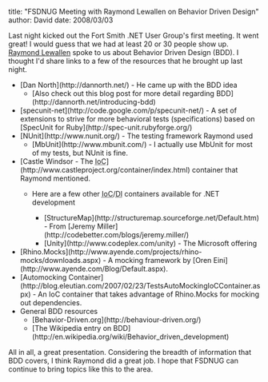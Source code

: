 
title: "FSDNUG Meeting with Raymond Lewallen on Behavior Driven Design"
author: David
date: 2008/03/03

Last night kicked out the Fort Smith .NET User Group's first meeting. It went great! I would guess that we had at least 20 or 30 people show up. 
[Raymond Lewallen](http://www.raymondlewallen.com/) spoke to us about Behavior Driven Design (BDD). I thought I'd share links to a few of the resources that he brought up last night. <ul>
<li>[Dan North](http://dannorth.net/) - He came up with the BDD idea  <ul><li>[Also check out this blog post for more detail regarding BDD](http://dannorth.net/introducing-bdd)</li></ul>
</li>
<li>[specunit-net](http://code.google.com/p/specunit-net/) - A set of extensions to strive for more behavioral tests (specifications) based on [SpecUnit for Ruby](http://spec-unit.rubyforge.org/)  </li>
<li>[NUnit](http://www.nunit.org/) - The testing framework Raymond used  <ul><li>[MbUnit](http://www.mbunit.com/) - I actually use MbUnit for most of my tests, but NUnit is fine.</li></ul>
</li>
<li>[Castle Windsor - The <acronym title="Inversion of Control">IoC</acronym>](http://www.castleproject.org/container/index.html) container that Raymond mentioned. </li> <ul>
<li>Here are a few other <acronym title="Inversion of Control">IoC</acronym>/<acronym title="Dependency Injection">DI</acronym> containers available for .NET development </li> <ul>
<li>[StructureMap](http://structuremap.sourceforge.net/Default.htm) - From [Jeremy Miller](http://codebetter.com/blogs/jeremy.miller/)  </li>
<li>[Unity](http://www.codeplex.com/unity) - The Microsoft offering</li>
</ul>
</ul>
<li>[Rhino.Mocks](http://www.ayende.com/projects/rhino-mocks/downloads.aspx) - A mocking framework by [Oren Eini](http://www.ayende.com/Blog/Default.aspx). </li>
<li>[Automocking Container](http://blog.eleutian.com/2007/02/23/TestsAutoMockingIoCContainer.aspx) - An IoC container that takes advantage of Rhino.Mocks for mocking out dependencies. </li>
<li>General BDD resources  <ul>
<li>[Behavior-Driven.org](http://behaviour-driven.org/)  </li>
<li>[The Wikipedia entry on BDD](http://en.wikipedia.org/wiki/Behavior_driven_development)</li>
</ul>
</li>
</ul>

All in all, a great presentation. Considering the breadth of information that BDD covers, I think Raymond did a great job. I hope that FSDNUG can continue to bring topics like this to the area.
